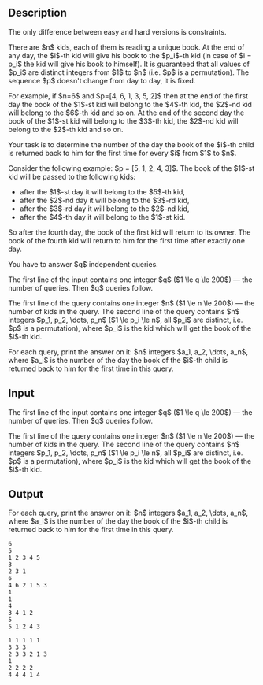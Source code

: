 ## Description

<div><p><span class="tex-font-style-bf">The only difference between easy and hard versions is constraints</span>.</p><p>There are $n$ kids, each of them is reading a unique book. At the end of any day, the $i$-th kid will give his book to the $p_i$-th kid (in case of $i = p_i$ the kid will give his book to himself). It is guaranteed that all values of $p_i$ are distinct integers from $1$ to $n$ (i.e. $p$ is a permutation). The sequence $p$ doesn't change from day to day, it is fixed.</p><p>For example, if $n=6$ and $p=[4, 6, 1, 3, 5, 2]$ then at the end of the first day the book of the $1$-st kid will belong to the $4$-th kid, the $2$-nd kid will belong to the $6$-th kid and so on. At the end of the second day the book of the $1$-st kid will belong to the $3$-th kid, the $2$-nd kid will belong to the $2$-th kid and so on.</p><p>Your task is to determine the number of the day the book of the $i$-th child is returned back to him for the first time for every $i$ from $1$ to $n$.</p><p>Consider the following example: $p = [5, 1, 2, 4, 3]$. The book of the $1$-st kid will be passed to the following kids:</p><ul> <li> after the $1$-st day it will belong to the $5$-th kid, </li><li> after the $2$-nd day it will belong to the $3$-rd kid, </li><li> after the $3$-rd day it will belong to the $2$-nd kid, </li><li> after the $4$-th day it will belong to the $1$-st kid. </li></ul><p>So after the fourth day, the book of the first kid will return to its owner. The book of the fourth kid will return to him for the first time after exactly one day.</p><p>You have to answer $q$ independent queries.</p></div><div class="input-specification"><p>The first line of the input contains one integer $q$ ($1 \le q \le 200$) — the number of queries. Then $q$ queries follow.</p><p>The first line of the query contains one integer $n$ ($1 \le n \le 200$) — the number of kids in the query. The second line of the query contains $n$ integers $p_1, p_2, \dots, p_n$ ($1 \le p_i \le n$, all $p_i$ are distinct, i.e. $p$ is a permutation), where $p_i$ is the kid which will get the book of the $i$-th kid.</p></div><div class="output-specification"><p>For each query, print the answer on it: $n$ integers $a_1, a_2, \dots, a_n$, where $a_i$ is the number of the day the book of the $i$-th child is returned back to him for the first time in this query.</p></div>

## Input

<p>The first line of the input contains one integer $q$ ($1 \le q \le 200$) — the number of queries. Then $q$ queries follow.</p><p>The first line of the query contains one integer $n$ ($1 \le n \le 200$) — the number of kids in the query. The second line of the query contains $n$ integers $p_1, p_2, \dots, p_n$ ($1 \le p_i \le n$, all $p_i$ are distinct, i.e. $p$ is a permutation), where $p_i$ is the kid which will get the book of the $i$-th kid.</p>

## Output

<p>For each query, print the answer on it: $n$ integers $a_1, a_2, \dots, a_n$, where $a_i$ is the number of the day the book of the $i$-th child is returned back to him for the first time in this query.</p>





```input1
6
5
1 2 3 4 5
3
2 3 1
6
4 6 2 1 5 3
1
1
4
3 4 1 2
5
5 1 2 4 3
```




```output1
1 1 1 1 1 
3 3 3 
2 3 3 2 1 3 
1 
2 2 2 2 
4 4 4 1 4
```



